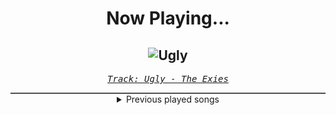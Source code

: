 <div align="center"> 
<h1>Now Playing...</h1>

![Ugly](https://i.scdn.co/image/ab67616d00001e02e8a692d0ed4d904574f5aac7)
--
_<samp><a href="https://open.spotify.com/track/1NoE1pEKbjVDmwLvrMsoop">Track: Ugly - The Exies</a></samp>_

<div style="border: 1px #4B5054 solid"></div>
<details>
  <summary>
    Previous played songs
  </summary>
  <table>
    <thead>
      <tr>
        <th>
          Artist
        </th>
        <th>
          Song
        </th>
        <th>
          Link
        </th>
      </tr>
    </thead>
    <tbody>
      <tr><td>The Exies</td><td>Ugly</td><td><a href="https://open.spotify.com/track/1NoE1pEKbjVDmwLvrMsoop">https://open.spotify.com/track/1NoE1pEKbjVDmwLvrMsoop</a></td></tr><tr><td>Within Temptation</td><td>Forsaken</td><td><a href="https://open.spotify.com/track/2SblpmjyQLiiJ1iXkMDFxy">https://open.spotify.com/track/2SblpmjyQLiiJ1iXkMDFxy</a></td></tr><tr><td>Daughtry</td><td>It's Not Over</td><td><a href="https://open.spotify.com/track/2DRasE1gfOu7JeQT0oNz1m">https://open.spotify.com/track/2DRasE1gfOu7JeQT0oNz1m</a></td></tr><tr><td>Evanescence</td><td>Sweet Sacrifice</td><td><a href="https://open.spotify.com/track/7hlXiMxN81uctLsvbtHZ8x">https://open.spotify.com/track/7hlXiMxN81uctLsvbtHZ8x</a></td></tr><tr><td>Hollywood Undead</td><td>Undead</td><td><a href="https://open.spotify.com/track/5wBLDkxVvclanSitx5jq8e">https://open.spotify.com/track/5wBLDkxVvclanSitx5jq8e</a></td></tr><tr><td>Saliva</td><td>Click Click Boom</td><td><a href="https://open.spotify.com/track/2CGDxXXYbkPOyRXHzQbqkT">https://open.spotify.com/track/2CGDxXXYbkPOyRXHzQbqkT</a></td></tr><tr><td>TRUSTcompany</td><td>Downfall</td><td><a href="https://open.spotify.com/track/76xddM2irVQCbuBoVbaElZ">https://open.spotify.com/track/76xddM2irVQCbuBoVbaElZ</a></td></tr><tr><td>Linkin Park</td><td>Figure.09</td><td><a href="https://open.spotify.com/track/0rPTPahzhGx9LSzI8XX5OM">https://open.spotify.com/track/0rPTPahzhGx9LSzI8XX5OM</a></td></tr><tr><td>Papercut Massacre</td><td>Lose My Life</td><td><a href="https://open.spotify.com/track/2J6qr3pC10jeEg7dSN9YHG">https://open.spotify.com/track/2J6qr3pC10jeEg7dSN9YHG</a></td></tr><tr><td>Three Days Grace</td><td>Break</td><td><a href="https://open.spotify.com/track/1uDoIHd5SWYKWvorJvMoWE">https://open.spotify.com/track/1uDoIHd5SWYKWvorJvMoWE</a></td></tr><tr><td>Blue Stahli</td><td>Anti You</td><td><a href="https://open.spotify.com/track/2eeUUqITZqOEuNByNoCZG5">https://open.spotify.com/track/2eeUUqITZqOEuNByNoCZG5</a></td></tr><tr><td>Apocalyptica</td><td>Path Vol. 2</td><td><a href="https://open.spotify.com/track/01Vnf757bIzFPFVaqdq6gm">https://open.spotify.com/track/01Vnf757bIzFPFVaqdq6gm</a></td></tr><tr><td>Nickelback</td><td>Burn It to the Ground</td><td><a href="https://open.spotify.com/track/1jq28NGw6wdtFKx8MBPy6C">https://open.spotify.com/track/1jq28NGw6wdtFKx8MBPy6C</a></td></tr><tr><td>Stealing Eden</td><td>All I Need</td><td><a href="https://open.spotify.com/track/6a76HRwMxPV4cDqBMOFdtu">https://open.spotify.com/track/6a76HRwMxPV4cDqBMOFdtu</a></td></tr><tr><td>Teriyaki Boyz</td><td>Tokyo Drift (Fast & Furious) - From "The Fast And The Furious: Tokyo Drift" Soundtrack</td><td><a href="https://open.spotify.com/track/0upFohXrGxIIAjyaJmCkMU">https://open.spotify.com/track/0upFohXrGxIIAjyaJmCkMU</a></td></tr><tr><td>Self Deception</td><td>Fight Fire With Gasoline</td><td><a href="https://open.spotify.com/track/3l4Cn3MIY4DKZ4kLEZslrx">https://open.spotify.com/track/3l4Cn3MIY4DKZ4kLEZslrx</a></td></tr><tr><td>Apocalyptica</td><td>I Don't Care</td><td><a href="https://open.spotify.com/track/1WxF4gMsFXnKCyh48CW2RI">https://open.spotify.com/track/1WxF4gMsFXnKCyh48CW2RI</a></td></tr><tr><td>Rise Against</td><td>Worth Dying For</td><td><a href="https://open.spotify.com/track/2fFdjMCVUnIBU1jiKLBIKH">https://open.spotify.com/track/2fFdjMCVUnIBU1jiKLBIKH</a></td></tr><tr><td>Linkin Park</td><td>Papercut</td><td><a href="https://open.spotify.com/track/1Vej0qeQ3ioKwpI6FUbRv1">https://open.spotify.com/track/1Vej0qeQ3ioKwpI6FUbRv1</a></td></tr><tr><td>Trivium</td><td>Dying in Your Arms</td><td><a href="https://open.spotify.com/track/2nuA1esWzYEgnfQ4DpsSsm">https://open.spotify.com/track/2nuA1esWzYEgnfQ4DpsSsm</a></td></tr>
    </tbody>
  </table>
</details>

</div>
